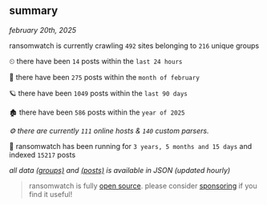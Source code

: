 
## summary
_february 20th, 2025_

ransomwatch is currently crawling `492` sites belonging to `216` unique groups

⏲ there have been `14` posts within the `last 24 hours`

🦈 there have been `275` posts within the `month of february`

🪐 there have been `1049` posts within the `last 90 days`

🏚 there have been `586` posts within the `year of 2025`

_⚙️ there are currently `111` online hosts & `140` custom parsers._

🦕 ransomwatch has been running for `3 years, 5 months and 15 days` and indexed `15217` posts

_all data  [(groups)](http://ransomwhat.telemetry.ltd/groups) and [(posts)](http://ransomwhat.telemetry.ltd/posts) is available in JSON (updated hourly)_

> ransomwatch is fully [open source](https://github.com/joshhighet/ransomwatch#ransomwatch--). please consider [sponsoring](https://github.com/sponsors/joshhighet) if you find it useful!

